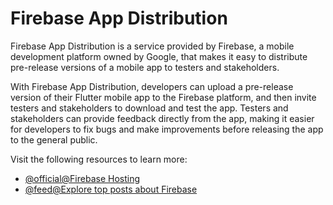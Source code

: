 # Firebase App Distribution

Firebase App Distribution is a service provided by Firebase, a mobile development platform owned by Google, that makes it easy to distribute pre-release versions of a mobile app to testers and stakeholders.

With Firebase App Distribution, developers can upload a pre-release version of their Flutter mobile app to the Firebase platform, and then invite testers and stakeholders to download and test the app. Testers and stakeholders can provide feedback directly from the app, making it easier for developers to fix bugs and make improvements before releasing the app to the general public.

Visit the following resources to learn more:

- [@official@Firebase Hosting](https://firebase.google.com/docs/hosting)
- [@feed@Explore top posts about Firebase](https://app.daily.dev/tags/firebase?ref=roadmapsh)
